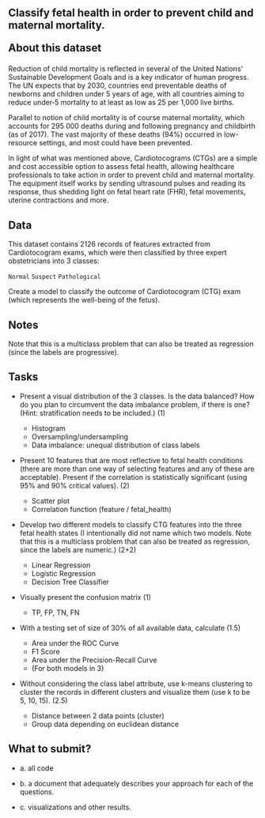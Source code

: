 <h2>
  Classify fetal health in order to prevent child and maternal mortality.

  About this dataset
</h2>
 

Reduction of child mortality is reflected in several of the United Nations' Sustainable Development Goals and is a key indicator of human progress. 
The UN expects that by 2030, countries end preventable deaths of newborns and children under 5 years of age, with all countries aiming to reduce under‑5 mortality to at least as low as 25 per 1,000 live births. 

Parallel to notion of child mortality is of course maternal mortality, which accounts for 295 000 deaths during and following pregnancy and childbirth (as of 2017). The vast majority of these deaths (94%) occurred in low-resource settings, and most could have been prevented. 

In light of what was mentioned above, Cardiotocograms (CTGs) are a simple and cost accessible option to assess fetal health, allowing healthcare professionals to take action in order to prevent child and maternal mortality. The equipment itself works by sending ultrasound pulses and reading its response, thus shedding light on fetal heart rate (FHR), fetal movements, uterine contractions and more. 
 


<h2>Data</h2>
This dataset contains 2126 records of features extracted from Cardiotocogram exams, which were then classified by three expert obstetricians into 3 classes: 

`Normal` 
`Suspect` 
`Pathological` 

Create a model to classify the outcome of Cardiotocogram (CTG) exam (which represents the well-being of the fetus). 
 


<h2>Notes</h2>
Note that this is a multiclass problem that can also be treated as regression (since the labels are progressive). 
 


<h2>Tasks</h2>

- Present a visual distribution of the 3 classes. Is the data balanced? How do you plan to circumvent the data imbalance problem, if there is one? (Hint: stratification needs to be included.) (1) 
  - Histogram 
  - Oversampling/undersampling 
  - Data imbalance: unequal distribution of class labels 

- Present 10 features that are most reflective to fetal health conditions (there are more than one way of selecting features and any of these are acceptable). Present if the correlation is statistically significant (using 95% and 90% critical values). (2) 
  - Scatter plot 
  - Correlation function (feature / fetal_health) 

- Develop two different models to classify CTG features into the three fetal health states (I intentionally did not name which two models. Note that this is a multiclass problem that can also be treated as regression, since the labels are numeric.) (2+2) 
  - Linear Regression 
  - Logistic Regression 
  - Decision Tree Classifier 

- Visually present the confusion matrix (1) 
  - TP, FP, TN, FN 

- With a testing set of size of 30% of all available data, calculate (1.5) 
  - Area under the ROC Curve 
  - F1 Score 
  - Area under the Precision-Recall Curve 
  - (For both models in 3) 

- Without considering the class label attribute, use k-means clustering to cluster the records in different clusters and visualize them (use k to be 5, 10, 15). (2.5) 
  - Distance between 2 data points (cluster) 
  - Group data depending on euclidean distance 


<h2>What to submit?</h2> 

- a. all code 
 
- b. a document that adequately describes your approach for each of the questions. 
  
- c. visualizations and other results. 

 
